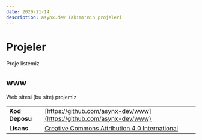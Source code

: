 ```yaml
---
date: 2020-11-14
description: asynx.dev Takımı'nın projeleri
---
```


# Projeler

Proje listemiz

## www

Web sitesi (bu site) projemiz
<!--markdownlint-disable MD013-->
| | |
|------|------|
| **Kod Deposu** | [https://github.com/asynx-dev/www](https://github.com/asynx-dev/www) |
| **Lisans**   | [Creative Commons Attribution 4.0 International](https://creativecommons.org/licenses/by/4.0/) |
<!--markdownlint-enable MD013-->
